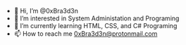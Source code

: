 - 👋 Hi, I’m @0xBra3d3n
- 👀 I’m interested in System Administation and Programing
- 🌱 I’m currently learning HTML, CSS, and C# Programing
- 📫 How to reach me 0xBra3d3n@protonmail.com

<!---
0xBra3d3n/0xBra3d3n is a ✨ special ✨ repository because its `README.md` (this file) appears on your GitHub profile.
You can click the Preview link to take a look at your changes.
--->
